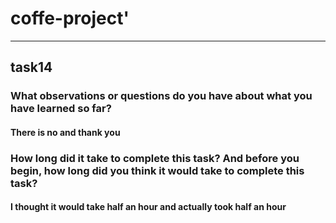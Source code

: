 # coffe-project'
---
## task14
### What observations or questions do you have about what you have learned so far?
#### There is no and thank you
### How long did it take to complete this task? And before you begin, how long did you think it would take to complete this task?
#### I thought it would take half an hour and actually took half an hour